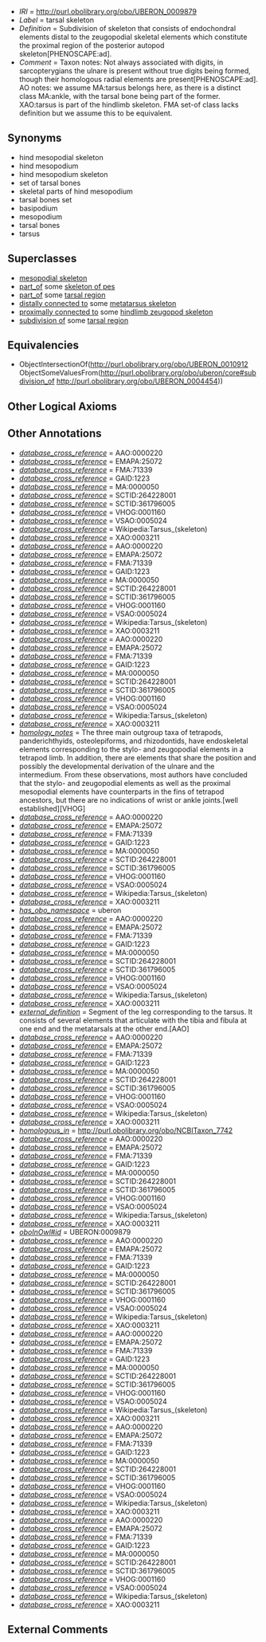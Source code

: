  * *IRI* = http://purl.obolibrary.org/obo/UBERON_0009879
 * *Label* = tarsal skeleton
 * *Definition* = Subdivision of skeleton that consists of endochondral elements distal to the zeugopodial skeletal elements which constitute the proximal region of the posterior autopod skeleton[PHENOSCAPE:ad].
 * *Comment* = Taxon notes: Not always associated with digits, in sarcopterygians the ulnare is present without true digits being formed, though their homologous radial elements are present[PHENOSCAPE:ad]. AO notes: we assume MA:tarsus belongs here, as there is a distinct class MA:ankle, with the tarsal bone being part of the former. XAO:tarsus is part of the hindlimb skeleton. FMA set-of class lacks definition but we assume this to be equivalent.

## Synonyms

 * hind mesopodial skeleton
 * hind mesopodium
 * hind mesopodium skeleton
 * set of tarsal bones
 * skeletal parts of hind mesopodium
 * tarsal bones set
 * basipodium
 * mesopodium
 * tarsal bones
 * tarsus

## Superclasses

 * [mesopodial skeleton](../../UBERON/78/UBERON_0009878.md)
 * [part_of](../../BFO/50/BFO_0000050.md) some [skeleton of pes](../../UBERON/45/UBERON_0001445.md)
 * [part_of](../../BFO/50/BFO_0000050.md) some [tarsal region](../../UBERON/54/UBERON_0004454.md)
 * [distally connected to](../../core#distally/to/core#distally_connected_to.md) some [metatarsus skeleton](../../UBERON/45/UBERON_0010545.md)
 * [proximally connected to](../../core#proximally/to/core#proximally_connected_to.md) some [hindlimb zeugopod skeleton](../../UBERON/20/UBERON_0010720.md)
 * [subdivision of](../../core#subdivision/of/core#subdivision_of.md) some [tarsal region](../../UBERON/54/UBERON_0004454.md)

## Equivalencies

 * ObjectIntersectionOf(<http://purl.obolibrary.org/obo/UBERON_0010912> ObjectSomeValuesFrom(<http://purl.obolibrary.org/obo/uberon/core#subdivision_of> <http://purl.obolibrary.org/obo/UBERON_0004454>))

## Other Logical Axioms


## Other Annotations

 * *[database_cross_reference](../../ef/oboInOwl#hasDbXref.md)* = AAO:0000220
 * *[database_cross_reference](../../ef/oboInOwl#hasDbXref.md)* = EMAPA:25072
 * *[database_cross_reference](../../ef/oboInOwl#hasDbXref.md)* = FMA:71339
 * *[database_cross_reference](../../ef/oboInOwl#hasDbXref.md)* = GAID:1223
 * *[database_cross_reference](../../ef/oboInOwl#hasDbXref.md)* = MA:0000050
 * *[database_cross_reference](../../ef/oboInOwl#hasDbXref.md)* = SCTID:264228001
 * *[database_cross_reference](../../ef/oboInOwl#hasDbXref.md)* = SCTID:361796005
 * *[database_cross_reference](../../ef/oboInOwl#hasDbXref.md)* = VHOG:0001160
 * *[database_cross_reference](../../ef/oboInOwl#hasDbXref.md)* = VSAO:0005024
 * *[database_cross_reference](../../ef/oboInOwl#hasDbXref.md)* = Wikipedia:Tarsus_(skeleton)
 * *[database_cross_reference](../../ef/oboInOwl#hasDbXref.md)* = XAO:0003211
 * *[database_cross_reference](../../ef/oboInOwl#hasDbXref.md)* = AAO:0000220
 * *[database_cross_reference](../../ef/oboInOwl#hasDbXref.md)* = EMAPA:25072
 * *[database_cross_reference](../../ef/oboInOwl#hasDbXref.md)* = FMA:71339
 * *[database_cross_reference](../../ef/oboInOwl#hasDbXref.md)* = GAID:1223
 * *[database_cross_reference](../../ef/oboInOwl#hasDbXref.md)* = MA:0000050
 * *[database_cross_reference](../../ef/oboInOwl#hasDbXref.md)* = SCTID:264228001
 * *[database_cross_reference](../../ef/oboInOwl#hasDbXref.md)* = SCTID:361796005
 * *[database_cross_reference](../../ef/oboInOwl#hasDbXref.md)* = VHOG:0001160
 * *[database_cross_reference](../../ef/oboInOwl#hasDbXref.md)* = VSAO:0005024
 * *[database_cross_reference](../../ef/oboInOwl#hasDbXref.md)* = Wikipedia:Tarsus_(skeleton)
 * *[database_cross_reference](../../ef/oboInOwl#hasDbXref.md)* = XAO:0003211
 * *[database_cross_reference](../../ef/oboInOwl#hasDbXref.md)* = AAO:0000220
 * *[database_cross_reference](../../ef/oboInOwl#hasDbXref.md)* = EMAPA:25072
 * *[database_cross_reference](../../ef/oboInOwl#hasDbXref.md)* = FMA:71339
 * *[database_cross_reference](../../ef/oboInOwl#hasDbXref.md)* = GAID:1223
 * *[database_cross_reference](../../ef/oboInOwl#hasDbXref.md)* = MA:0000050
 * *[database_cross_reference](../../ef/oboInOwl#hasDbXref.md)* = SCTID:264228001
 * *[database_cross_reference](../../ef/oboInOwl#hasDbXref.md)* = SCTID:361796005
 * *[database_cross_reference](../../ef/oboInOwl#hasDbXref.md)* = VHOG:0001160
 * *[database_cross_reference](../../ef/oboInOwl#hasDbXref.md)* = VSAO:0005024
 * *[database_cross_reference](../../ef/oboInOwl#hasDbXref.md)* = Wikipedia:Tarsus_(skeleton)
 * *[database_cross_reference](../../ef/oboInOwl#hasDbXref.md)* = XAO:0003211
 * *[homology_notes](../../UBPROP/03/UBPROP_0000003.md)* = The three main outgroup taxa of tetrapods, panderichthyids, osteolepiforms, and rhizodontids, have endoskeletal elements corresponding to the stylo- and zeugopodial elements in a tetrapod limb. In addition, there are elements that share the position and possibly the developmental derivation of the ulnare and the intermedium. From these observations, most authors have concluded that the stylo- and zeugopodial elements as well as the proximal mesopodial elements have counterparts in the fins of tetrapod ancestors, but there are no indications of wrist or ankle joints.[well established][VHOG]
 * *[database_cross_reference](../../ef/oboInOwl#hasDbXref.md)* = AAO:0000220
 * *[database_cross_reference](../../ef/oboInOwl#hasDbXref.md)* = EMAPA:25072
 * *[database_cross_reference](../../ef/oboInOwl#hasDbXref.md)* = FMA:71339
 * *[database_cross_reference](../../ef/oboInOwl#hasDbXref.md)* = GAID:1223
 * *[database_cross_reference](../../ef/oboInOwl#hasDbXref.md)* = MA:0000050
 * *[database_cross_reference](../../ef/oboInOwl#hasDbXref.md)* = SCTID:264228001
 * *[database_cross_reference](../../ef/oboInOwl#hasDbXref.md)* = SCTID:361796005
 * *[database_cross_reference](../../ef/oboInOwl#hasDbXref.md)* = VHOG:0001160
 * *[database_cross_reference](../../ef/oboInOwl#hasDbXref.md)* = VSAO:0005024
 * *[database_cross_reference](../../ef/oboInOwl#hasDbXref.md)* = Wikipedia:Tarsus_(skeleton)
 * *[database_cross_reference](../../ef/oboInOwl#hasDbXref.md)* = XAO:0003211
 * *[has_obo_namespace](../../ce/oboInOwl#hasOBONamespace.md)* = uberon
 * *[database_cross_reference](../../ef/oboInOwl#hasDbXref.md)* = AAO:0000220
 * *[database_cross_reference](../../ef/oboInOwl#hasDbXref.md)* = EMAPA:25072
 * *[database_cross_reference](../../ef/oboInOwl#hasDbXref.md)* = FMA:71339
 * *[database_cross_reference](../../ef/oboInOwl#hasDbXref.md)* = GAID:1223
 * *[database_cross_reference](../../ef/oboInOwl#hasDbXref.md)* = MA:0000050
 * *[database_cross_reference](../../ef/oboInOwl#hasDbXref.md)* = SCTID:264228001
 * *[database_cross_reference](../../ef/oboInOwl#hasDbXref.md)* = SCTID:361796005
 * *[database_cross_reference](../../ef/oboInOwl#hasDbXref.md)* = VHOG:0001160
 * *[database_cross_reference](../../ef/oboInOwl#hasDbXref.md)* = VSAO:0005024
 * *[database_cross_reference](../../ef/oboInOwl#hasDbXref.md)* = Wikipedia:Tarsus_(skeleton)
 * *[database_cross_reference](../../ef/oboInOwl#hasDbXref.md)* = XAO:0003211
 * *[external_definition](../../UBPROP/01/UBPROP_0000001.md)* = Segment of the leg corresponding to the tarsus. It consists of several elements that articulate with the tibia and fibula at one end and the metatarsals at the other end.[AAO]
 * *[database_cross_reference](../../ef/oboInOwl#hasDbXref.md)* = AAO:0000220
 * *[database_cross_reference](../../ef/oboInOwl#hasDbXref.md)* = EMAPA:25072
 * *[database_cross_reference](../../ef/oboInOwl#hasDbXref.md)* = FMA:71339
 * *[database_cross_reference](../../ef/oboInOwl#hasDbXref.md)* = GAID:1223
 * *[database_cross_reference](../../ef/oboInOwl#hasDbXref.md)* = MA:0000050
 * *[database_cross_reference](../../ef/oboInOwl#hasDbXref.md)* = SCTID:264228001
 * *[database_cross_reference](../../ef/oboInOwl#hasDbXref.md)* = SCTID:361796005
 * *[database_cross_reference](../../ef/oboInOwl#hasDbXref.md)* = VHOG:0001160
 * *[database_cross_reference](../../ef/oboInOwl#hasDbXref.md)* = VSAO:0005024
 * *[database_cross_reference](../../ef/oboInOwl#hasDbXref.md)* = Wikipedia:Tarsus_(skeleton)
 * *[database_cross_reference](../../ef/oboInOwl#hasDbXref.md)* = XAO:0003211
 * *[homologous_in](../../core#homologous/in/core#homologous_in.md)* = http://purl.obolibrary.org/obo/NCBITaxon_7742
 * *[database_cross_reference](../../ef/oboInOwl#hasDbXref.md)* = AAO:0000220
 * *[database_cross_reference](../../ef/oboInOwl#hasDbXref.md)* = EMAPA:25072
 * *[database_cross_reference](../../ef/oboInOwl#hasDbXref.md)* = FMA:71339
 * *[database_cross_reference](../../ef/oboInOwl#hasDbXref.md)* = GAID:1223
 * *[database_cross_reference](../../ef/oboInOwl#hasDbXref.md)* = MA:0000050
 * *[database_cross_reference](../../ef/oboInOwl#hasDbXref.md)* = SCTID:264228001
 * *[database_cross_reference](../../ef/oboInOwl#hasDbXref.md)* = SCTID:361796005
 * *[database_cross_reference](../../ef/oboInOwl#hasDbXref.md)* = VHOG:0001160
 * *[database_cross_reference](../../ef/oboInOwl#hasDbXref.md)* = VSAO:0005024
 * *[database_cross_reference](../../ef/oboInOwl#hasDbXref.md)* = Wikipedia:Tarsus_(skeleton)
 * *[database_cross_reference](../../ef/oboInOwl#hasDbXref.md)* = XAO:0003211
 * *[oboInOwl#id](../../id/oboInOwl#id.md)* = UBERON:0009879
 * *[database_cross_reference](../../ef/oboInOwl#hasDbXref.md)* = AAO:0000220
 * *[database_cross_reference](../../ef/oboInOwl#hasDbXref.md)* = EMAPA:25072
 * *[database_cross_reference](../../ef/oboInOwl#hasDbXref.md)* = FMA:71339
 * *[database_cross_reference](../../ef/oboInOwl#hasDbXref.md)* = GAID:1223
 * *[database_cross_reference](../../ef/oboInOwl#hasDbXref.md)* = MA:0000050
 * *[database_cross_reference](../../ef/oboInOwl#hasDbXref.md)* = SCTID:264228001
 * *[database_cross_reference](../../ef/oboInOwl#hasDbXref.md)* = SCTID:361796005
 * *[database_cross_reference](../../ef/oboInOwl#hasDbXref.md)* = VHOG:0001160
 * *[database_cross_reference](../../ef/oboInOwl#hasDbXref.md)* = VSAO:0005024
 * *[database_cross_reference](../../ef/oboInOwl#hasDbXref.md)* = Wikipedia:Tarsus_(skeleton)
 * *[database_cross_reference](../../ef/oboInOwl#hasDbXref.md)* = XAO:0003211
 * *[database_cross_reference](../../ef/oboInOwl#hasDbXref.md)* = AAO:0000220
 * *[database_cross_reference](../../ef/oboInOwl#hasDbXref.md)* = EMAPA:25072
 * *[database_cross_reference](../../ef/oboInOwl#hasDbXref.md)* = FMA:71339
 * *[database_cross_reference](../../ef/oboInOwl#hasDbXref.md)* = GAID:1223
 * *[database_cross_reference](../../ef/oboInOwl#hasDbXref.md)* = MA:0000050
 * *[database_cross_reference](../../ef/oboInOwl#hasDbXref.md)* = SCTID:264228001
 * *[database_cross_reference](../../ef/oboInOwl#hasDbXref.md)* = SCTID:361796005
 * *[database_cross_reference](../../ef/oboInOwl#hasDbXref.md)* = VHOG:0001160
 * *[database_cross_reference](../../ef/oboInOwl#hasDbXref.md)* = VSAO:0005024
 * *[database_cross_reference](../../ef/oboInOwl#hasDbXref.md)* = Wikipedia:Tarsus_(skeleton)
 * *[database_cross_reference](../../ef/oboInOwl#hasDbXref.md)* = XAO:0003211
 * *[database_cross_reference](../../ef/oboInOwl#hasDbXref.md)* = AAO:0000220
 * *[database_cross_reference](../../ef/oboInOwl#hasDbXref.md)* = EMAPA:25072
 * *[database_cross_reference](../../ef/oboInOwl#hasDbXref.md)* = FMA:71339
 * *[database_cross_reference](../../ef/oboInOwl#hasDbXref.md)* = GAID:1223
 * *[database_cross_reference](../../ef/oboInOwl#hasDbXref.md)* = MA:0000050
 * *[database_cross_reference](../../ef/oboInOwl#hasDbXref.md)* = SCTID:264228001
 * *[database_cross_reference](../../ef/oboInOwl#hasDbXref.md)* = SCTID:361796005
 * *[database_cross_reference](../../ef/oboInOwl#hasDbXref.md)* = VHOG:0001160
 * *[database_cross_reference](../../ef/oboInOwl#hasDbXref.md)* = VSAO:0005024
 * *[database_cross_reference](../../ef/oboInOwl#hasDbXref.md)* = Wikipedia:Tarsus_(skeleton)
 * *[database_cross_reference](../../ef/oboInOwl#hasDbXref.md)* = XAO:0003211
 * *[database_cross_reference](../../ef/oboInOwl#hasDbXref.md)* = AAO:0000220
 * *[database_cross_reference](../../ef/oboInOwl#hasDbXref.md)* = EMAPA:25072
 * *[database_cross_reference](../../ef/oboInOwl#hasDbXref.md)* = FMA:71339
 * *[database_cross_reference](../../ef/oboInOwl#hasDbXref.md)* = GAID:1223
 * *[database_cross_reference](../../ef/oboInOwl#hasDbXref.md)* = MA:0000050
 * *[database_cross_reference](../../ef/oboInOwl#hasDbXref.md)* = SCTID:264228001
 * *[database_cross_reference](../../ef/oboInOwl#hasDbXref.md)* = SCTID:361796005
 * *[database_cross_reference](../../ef/oboInOwl#hasDbXref.md)* = VHOG:0001160
 * *[database_cross_reference](../../ef/oboInOwl#hasDbXref.md)* = VSAO:0005024
 * *[database_cross_reference](../../ef/oboInOwl#hasDbXref.md)* = Wikipedia:Tarsus_(skeleton)
 * *[database_cross_reference](../../ef/oboInOwl#hasDbXref.md)* = XAO:0003211

## External Comments

